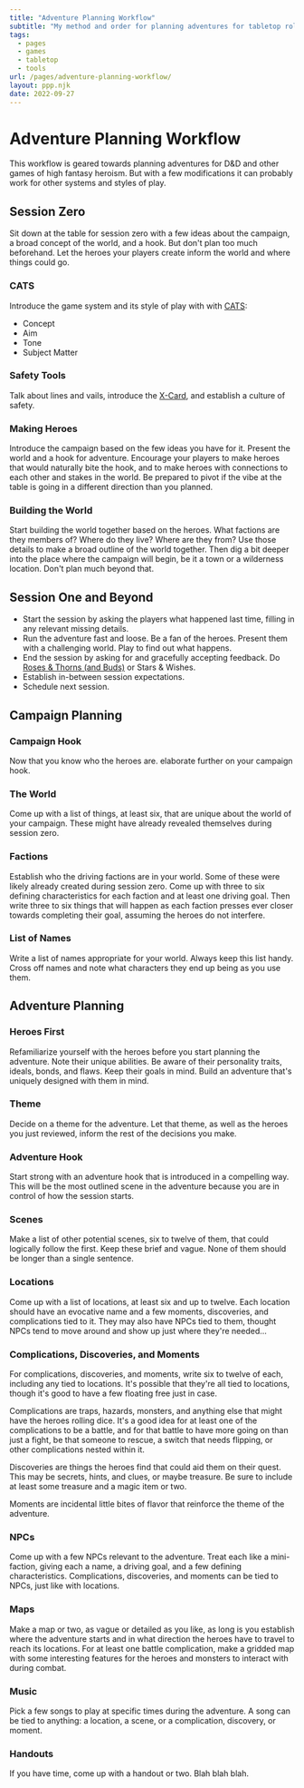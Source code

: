 ```yaml
---
title: "Adventure Planning Workflow"
subtitle: "My method and order for planning adventures for tabletop roleplaying games."
tags:
  - pages
  - games
  - tabletop
  - tools
url: /pages/adventure-planning-workflow/
layout: ppp.njk
date: 2022-09-27
---
```


# Adventure Planning Workflow

This workflow is geared towards planning adventures for D&D and other games of high fantasy heroism. But with a few modifications it can probably work for other systems and styles of play.

## Session Zero

Sit down at the table for session zero with a few ideas about the campaign, a broad concept of the world, and a hook. But don't plan too much beforehand. Let the heroes your players create inform the world and where things could go.

### CATS

Introduce the game system and its style of play with with [CATS](http://proleary.com/2016/04/25/the-cats-method-a-story-telling-game-opening-ritual/):

- Concept
- Aim
- Tone
- Subject Matter

### Safety Tools

Talk about lines and vails, introduce the [X-Card](http://tinyurl.com/x-card-rpg), and establish a culture of safety.

### Making Heroes

Introduce the campaign based on the few ideas you have for it. Present the world and a hook for adventure. Encourage your players to make heroes that would naturally bite the hook, and to make heroes with connections to each other and stakes in the world. Be prepared to pivot if the vibe at the table is going in a different direction than you planned.

### Building the World

Start building the world together based on the heroes. What factions are they members of? Where do they live? Where are they from? Use those details to make a broad outline of the world together. Then dig a bit deeper into the place where the campaign will begin, be it a town or a wilderness location. Don't plan much beyond that.

## Session One and Beyond

- Start the session by asking the players what happened last time, filling in any relevant missing details.
- Run the adventure fast and loose. Be a fan of the heroes. Present them with a challenging world. Play to find out what happens.
- End the session by asking for and gracefully accepting feedback. Do [Roses & Thorns (and Buds)](https://gnomestew.com/roses-thorns-and-buds/) or Stars & Wishes.
- Establish in-between session expectations.
- Schedule next session.

## Campaign Planning

### Campaign Hook

Now that you know who the heroes are. elaborate further on your campaign hook.

### The World

Come up with a list of things, at least six, that are unique about the world of your campaign. These might have already revealed themselves during session zero.

### Factions

Establish who the driving factions are in your world. Some of these were likely already created during session zero. Come up with three to six defining characteristics for each faction and at least one driving goal. Then write three to six things that will happen as each faction presses ever closer towards completing their goal, assuming the heroes do not interfere.

### List of Names

Write a list of names appropriate for your world. Always keep this list handy. Cross off names and note what characters they end up being as you use them.

## Adventure Planning

### Heroes First

Refamiliarize yourself with the heroes before you start planning the adventure. Note their unique abilities. Be aware of their personality traits, ideals, bonds, and flaws. Keep their goals in mind. Build an adventure that's uniquely designed with them in mind.

### Theme

Decide on a theme for the adventure. Let that theme, as well as the heroes you just reviewed, inform the rest of the decisions you make.

### Adventure Hook

Start strong with an adventure hook that is introduced in a compelling way. This will be the most outlined scene in the adventure because you are in control of how the session starts.

### Scenes

Make a list of other potential scenes, six to twelve of them, that could logically follow the first. Keep these brief and vague. None of them should be longer than a single sentence.

### Locations

Come up with a list of locations, at least six and up to twelve. Each location should have an evocative name and a few moments, discoveries, and complications tied to it. They may also have NPCs tied to them, thought NPCs tend to move around and show up just where they're needed...

### Complications, Discoveries, and Moments

For complications, discoveries, and moments, write six to twelve of each, including any tied to locations. It's possible that they're all tied to locations, though it's good to have a few floating free just in case.

Complications are traps, hazards, monsters, and anything else that might have the heroes rolling dice. It's a good idea for at least one of the complications to be a battle, and for that battle to have more going on than just a fight, be that someone to rescue, a switch that needs flipping, or other complications nested within it.

Discoveries are things the heroes find that could aid them on their quest. This may be secrets, hints, and clues, or maybe treasure. Be sure to include at least some treasure and a magic item or two.

Moments are incidental little bites of flavor that reinforce the theme of the adventure.

### NPCs

Come up with a few NPCs relevant to the adventure. Treat each like a mini-faction, giving each a name, a driving goal, and a few defining characteristics. Complications, discoveries, and moments can be tied to NPCs, just like with locations.

### Maps

Make a map or two, as vague or detailed as you like, as long is you establish where the adventure starts and in what direction the heroes have to travel to reach its locations. For at least one battle complication, make a gridded map with some interesting features for the heroes and monsters to interact with during combat.

### Music

Pick a few songs to play at specific times during the adventure. A song can be tied to anything: a location, a scene, or a complication, discovery, or moment.

### Handouts

If you have time, come up with a handout or two. Blah blah blah.
